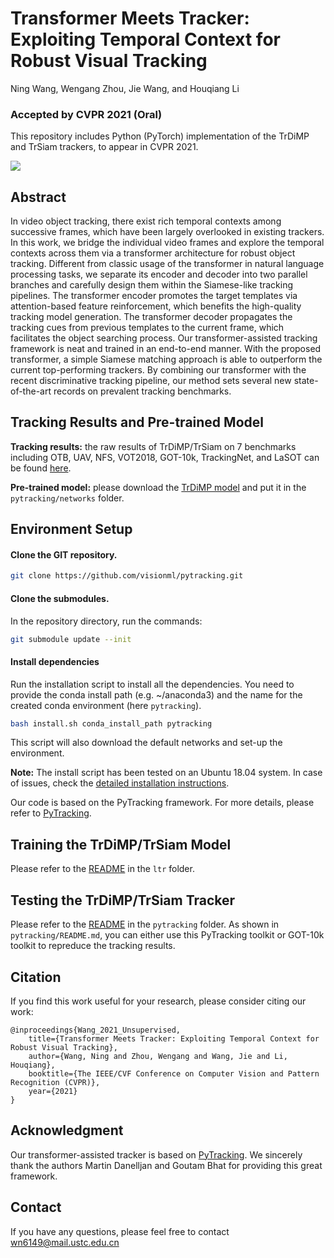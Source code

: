# Transformer Meets Tracker: Exploiting Temporal Context for Robust Visual Tracking
Ning Wang, Wengang Zhou, Jie Wang, and Houqiang Li 

### Accepted by **CVPR 2021 (Oral)**

This repository includes Python (PyTorch) implementation of the TrDiMP and TrSiam trackers, to appear in CVPR 2021.

![](../main/TransformerTracker.png)

## Abstract
In video object tracking, there exist rich temporal contexts among successive frames, which have been largely overlooked in existing trackers. In this work, we bridge the individual video frames and explore the temporal contexts across them via a transformer architecture for robust object tracking. Different from classic usage of the transformer in natural language processing tasks, we separate its encoder and decoder into two parallel branches and carefully design them within the Siamese-like tracking pipelines. The transformer encoder promotes the target templates via attention-based feature reinforcement, which benefits the high-quality tracking model generation. The transformer decoder propagates the tracking cues from previous templates to the current frame, which facilitates the object searching process. Our transformer-assisted tracking framework is neat and trained in an end-to-end manner. With the proposed transformer, a simple Siamese matching approach is able to outperform the current top-performing trackers. By combining our transformer with the recent discriminative tracking pipeline, our method sets several new state-of-the-art records on prevalent tracking benchmarks. 

## Tracking Results and Pre-trained Model

**Tracking results:** the raw results of TrDiMP/TrSiam on 7 benchmarks including OTB, UAV, NFS, VOT2018, GOT-10k, TrackingNet, and LaSOT can be found [here](https://github.com/594422814/TransformerTrack/releases/download/results/Tracking_results.zip).

**Pre-trained model:** please download the [TrDiMP model](https://github.com/594422814/TransformerTrack/releases/download/model/trdimp_net.pth.tar) and put it in the ```pytracking/networks``` folder.

## Environment Setup

#### Clone the GIT repository.  
```bash
git clone https://github.com/visionml/pytracking.git
```
#### Clone the submodules.  
In the repository directory, run the commands:  
```bash
git submodule update --init  
```  
#### Install dependencies
Run the installation script to install all the dependencies. You need to provide the conda install path (e.g. ~/anaconda3) and the name for the created conda environment (here ```pytracking```).  
```bash
bash install.sh conda_install_path pytracking
```  
This script will also download the default networks and set-up the environment.  

**Note:** The install script has been tested on an Ubuntu 18.04 system. In case of issues, check the [detailed installation instructions](INSTALL.md). 

Our code is based on the PyTracking framework. For more details, please refer to [PyTracking](https://github.com/visionml/pytracking).

## Training the TrDiMP/TrSiam Model

Please refer to the [README](https://github.com/594422814/TransformerTrack/blob/main/ltr/README.md) in the ```ltr``` folder.

## Testing the TrDiMP/TrSiam Tracker

Please refer to the [README](https://github.com/594422814/TransformerTrack/blob/main/pytracking/README.md) in the ```pytracking``` folder. As shown in ```pytracking/README.md```, you can either use this PyTracking toolkit or GOT-10k toolkit to repreduce the tracking results.


## Citation
If you find this work useful for your research, please consider citing our work:
```
@inproceedings{Wang_2021_Unsupervised,
    title={Transformer Meets Tracker: Exploiting Temporal Context for Robust Visual Tracking},
    author={Wang, Ning and Zhou, Wengang and Wang, Jie and Li, Houqiang},
    booktitle={The IEEE/CVF Conference on Computer Vision and Pattern Recognition (CVPR)},
    year={2021}
}
```

## Acknowledgment
Our transformer-assisted tracker is based on [PyTracking](https://github.com/visionml/pytracking). We sincerely thank the authors Martin Danelljan and Goutam Bhat for providing this great framework.

## Contact
If you have any questions, please feel free to contact wn6149@mail.ustc.edu.cn


